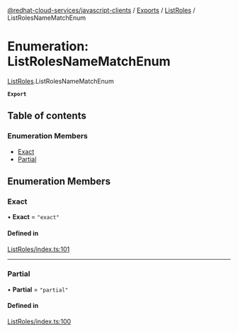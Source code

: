 [@redhat-cloud-services/javascript-clients](../README.md) / [Exports](../modules.md) / [ListRoles](../modules/ListRoles.md) / ListRolesNameMatchEnum

# Enumeration: ListRolesNameMatchEnum

[ListRoles](../modules/ListRoles.md).ListRolesNameMatchEnum

**`Export`**

## Table of contents

### Enumeration Members

- [Exact](ListRoles.ListRolesNameMatchEnum.md#exact)
- [Partial](ListRoles.ListRolesNameMatchEnum.md#partial)

## Enumeration Members

### Exact

• **Exact** = ``"exact"``

#### Defined in

[ListRoles/index.ts:101](https://github.com/RedHatInsights/javascript-clients/blob/main/packages/rbac/ListRoles/index.ts#L101)

___

### Partial

• **Partial** = ``"partial"``

#### Defined in

[ListRoles/index.ts:100](https://github.com/RedHatInsights/javascript-clients/blob/main/packages/rbac/ListRoles/index.ts#L100)
